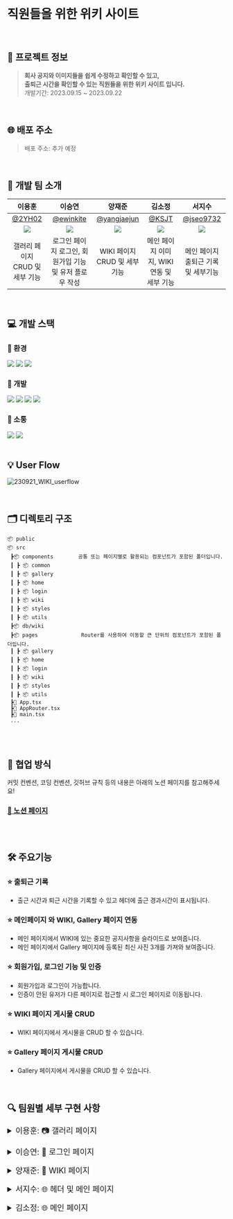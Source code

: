 # 직원들을 위한 위키 사이트

<br>

## 💁 프로젝트 정보

> **회사 공지와 이미지들을 쉽게 수정하고 확인할 수 있고, <br>
> 출퇴근 시간을 확인할 수 있는 직원들을 위한 위키 사이트 입니다.** <br>
> 개발기간: 2023.09.15 ~ 2023.09.22
> <br>

<br>

## 🌐 배포 주소

> 배포 주소: 추가 예정
> <br>

<br>

## 🚖 개발 팀 소개

|                           이용훈                           |                           이승연                           |                          양재준                           |                           김소정                           |                          서지수                           |
| :--------------------------------------------------------: | :--------------------------------------------------------: | :-------------------------------------------------------: | :--------------------------------------------------------: | :-------------------------------------------------------: |
|             [@2YH02](https://github.com/2YH02)             |          [@ewinkite](https://github.com/ewinkite)          |       [@yangjaejun](https://github.com/yangjaejun)        |              [@KSJT](https://github.com/KSJT)              |         [@jseo9732](https://github.com/jseo9732)          |
| ![](https://avatars.githubusercontent.com/u/125336070?v=4) | ![](https://avatars.githubusercontent.com/u/139189610?v=4) | ![](https://avatars.githubusercontent.com/u/79828541?v=4) | ![](https://avatars.githubusercontent.com/u/118329943?v=4) | ![](https://avatars.githubusercontent.com/u/79249376?v=4) |
|              갤러리 페이지 CRUD 및 세부 기능               |  로그인 페이지 로그인, 회원가입 기능 및 유저 플로우 작성   |               WIKI 페이지 CRUD 및 세부 기능               |         메인 페이지 이미지, WIKI 연동 및 세부 기능         |            메인 페이지 출퇴근 기록 및 세부기능            |

<br>

## 💻 개발 스택

### 🌙 환경

<img src="https://img.shields.io/badge/visualstudiocode-007ACC?style=for-the-badge&logo=visualstudiocode&logoColor=white"> <img src="https://img.shields.io/badge/git-F05032?style=for-the-badge&logo=git&logoColor=white"> <img src="https://img.shields.io/badge/github-181717?style=for-the-badge&logo=github&logoColor=white">

### 🌙 개발

<img src="https://img.shields.io/badge/REACT-61DAFB?style=for-the-badge&logo=react&logoColor=black"> <img src="https://img.shields.io/badge/firebase-FFCA28?style=for-the-badge&logo=firebase&logoColor=black"> <img src="https://img.shields.io/badge/vite-646CFF?style=for-the-badge&logo=vite&logoColor=white"> <img src="https://img.shields.io/badge/typescript-3178C6?style=for-the-badge&logo=typescript&logoColor=white">

### 🌙 소통

<img src="https://img.shields.io/badge/slack-4A154B?style=for-the-badge&logo=slack&logoColor=white"> <img src="https://img.shields.io/badge/notion-000000?style=for-the-badge&logo=notion&logoColor=white">
<br>
<br>

## 💡 User Flow

![230921_WIKI_userflow](https://github.com/toy-1/wiki/assets/139189610/c02df72b-32d0-4865-ab16-e7fd9a200576)

<br>

## 🗂 디렉토리 구조

```
📦 public
📦 src
 ┣📦 components        공통 또는 페이지별로 활용되는 컴포넌트가 포함된 폴더입니다.
 ┃ ┣ 📦 common
 ┃ ┣ 📦 gallery
 ┃ ┣ 📦 home
 ┃ ┣ 📦 login
 ┃ ┣ 📦 wiki
 ┃ ┣ 📦 styles
 ┃ ┣ 📦 utils
 ┣📦 db/wiki
 ┣📦 pages              Router를 사용하여 이동할 큰 단위의 컴포넌트가 포함된 폴더입니다.
 ┃ ┣ 📦 gallery
 ┃ ┣ 📦 home
 ┃ ┣ 📦 login
 ┃ ┣ 📦 wiki
 ┃ ┣ 📦 styles
 ┃ ┣ 📦 utils
 ┣📜 App.tsx
 ┣📜 AppRouter.tsx
 ┣📜 main.tsx
 ...
```

<br/>
<br/>

## 🤝 협업 방식

커밋 컨벤션, 코딩 컨벤션, 깃허브 규칙 등의 내용은 아래의 노션 페이지를 참고해주세요! </br>

### [🔗 노션 페이지](https://www.notion.so/2a7d2563e69f48ae93f71c4f4e382e45?pvs=4) </br>

<br/>
<br/>

## 🛠️ 주요기능

### ⭐ 출퇴근 기록

- 출근 시간과 퇴근 시간을 기록할 수 있고 헤더에 출근 경과시간이 표시됩니다.

### ⭐ 메인페이지 와 WIKI, Gallery 페이지 연동

- 메인 페이지에서 WIKI에 있는 중요한 공지사항을 슬라이드로 보여줍니다.
- 메인 페이지에서 Gallery 페이지에 등록된 최신 사진 3개를 가져와 보여줍니다.

### ⭐ 회원가입, 로그인 기능 및 인증

- 회원가입과 로그인이 가능합니다.
- 인증이 안된 유저가 다른 페이지로 접근할 시 로그인 페이지로 이동됩니다.

### ⭐ WIKI 페이지 게시물 CRUD

- WIKI 페이지에서 게시물을 CRUD 할 수 있습니다.

### ⭐ Gallery 페이지 게시물 CRUD

- Gallery 페이지에서 게시물을 CRUD 할 수 있습니다.
  <br>

  <br>

## 🔍 팀원별 세부 구현 사항

<details>
<summary style="font-size: 18px">이용훈: 📷 갤러리 페이지</summary>
<div markdown="1">

### 1. 카테고리 추가

#### 앨범 상위 카테고리 추가

![카테고리등록](https://github.com/toy-1/wiki/assets/125336070/41b35c67-9a33-42c8-8acd-368f4671acad)

```
💡 카테고리 편집에서 원하는 앨범 카테고리를 만들 수 있습니다.
카테고리를 생성하면 파이어베이스 데이터베이스에 생성 날짜와 고유한 ID 값을 가지고 저장이 됩니다.
```

### 2. 앨범 추가

#### 이미지들을 저장할 앨범 카테고리(폴더) 생성

![앨범등록](https://github.com/toy-1/wiki/assets/125336070/6efde1b1-d80a-4280-a531-b248e9eaa4da)

```
💡 카테고리 편집에서 원하는 앨범을 만들 수 있습니다. 앨범을 생성하면
파이어베이스 데이터베이스에 생성 날짜, 상위 카테고리 ID, ID 값을 가지고 저장이 됩니다.
```

### 3. 이미지 추가

#### 앨범 폴더 내부에 이미지 추가

![이미지등록](https://github.com/toy-1/wiki/assets/125336070/c82f42d6-f986-4eed-8221-1329e90f7e7e)

```
💡 원하는 앨범 카테고리에 원하는 이미지를 추가합니다.
추가 시 파이어베이스 스토리지에 해당 앨범의 ID 값을 이름으로 하는 폴더에 저장됩니다.
```

### 4. 이미지 삭제

#### 앨범 폴더 내부에 이미지 삭제

![이미지삭제](https://github.com/toy-1/wiki/assets/125336070/c3689b49-465e-4c0f-ae3e-3eaff2dca87e)

```
💡 앨범에 있는 이미지를 삭제합니다.
삭제 시 파이어베이스 스토리지에 저장 돼 있던 해당 이미지가 삭제됩니다
```

### 5. 이미지 상세보기

#### 이미지 방향 전환 및 크기 조절

![이미지전환](https://github.com/toy-1/wiki/assets/125336070/fefe12c3-2b97-43c1-8bf1-8107dc115d77)

```
💡 이미지 클릭 시 상세보기가 가능하고 버튼 클릭과 화살표 키보드로 다음 이미지로의 방향 전환이 가능합니다.
또한 이미지 크기 조절이 가능하도록 기능을 추가하였습니다.
```

</div>
</details>

<br>

<details>
<summary style="font-size: 18px">이승연: 🔑 로그인 페이지</summary>
<div markdown="1">

### 1. 접근 제한 라우팅

#### 로그인 여부에 따른 제한 접근 라우팅

![1라우팅](https://github.com/toy-1/wiki/assets/139189610/1c80fc0a-44f7-415f-8dab-a77803aa2f5f)

```
💡 해당 홈페이지는 사내 사이트로, 로그인 정보가 없는 경우 login페이지로 이동합니다.
로그아웃하지 않았다면 탭 종료 후 재접속하여도 로그인 상태를 유지합니다.
```

### 2. 회원 가입

#### 회원 가입

![2회원가입성공](https://github.com/toy-1/wiki/assets/139189610/7ca67d46-6941-49ac-b73f-0ea29ac99570)

```
💡 회원 가입 버튼 클릭시 회원 가입이 가능한 다이얼로그가 노출됩니다.
ID와 PW 값을 입력후 가입하기 버튼을 클릭시 User로 저장되며 해당 계정으로 사이트 로그인이 가능합니다.
```

#### 회원가입 유효성 검사

![5회원가입유효성검사](https://github.com/toy-1/wiki/assets/139189610/53ef774c-dda4-4433-ab7e-bd6cfc9cda8f)

```
💡 프로세스에 따라 회원가입 유효성 검사 후 얼럿을 노출합니다.
정상적으로 입력이 완료되었다면 로그인 페이지로 진입합니다.
```

### 3. 로그인

#### 로그인

![3로그인성공](https://github.com/toy-1/wiki/assets/139189610/16c24f4d-dba3-4e9a-b3d1-baac72e23959)

```
💡 회원가입한 계정의 ID와 PW 값을 입력후 들어가기 버튼을 클릭하여 사이트 로그인이 가능합니다.
```

#### 로그인 유효성 검사

![6로그인유효성검사](https://github.com/toy-1/wiki/assets/139189610/b29d9537-f53e-439d-bf0d-53dc460ba08e)

```
💡 프로세스에 따라 로그인 유효성 검사 후 얼럿을 노출합니다.
정상적으로 입력이 완료되었다면 메인 페이지로 진입합니다.
```

### 4. 로그인 정보 전달

#### 로그인한 유저 정보 전달

![4인증정보내려주기](https://github.com/toy-1/wiki/assets/139189610/4469b4ca-cad4-487f-940e-d0360b05d67d)

```
💡 현재 사이트 로그인 중인 User 정보를 전달합니다.
이를 통해 Header와 WIKI페이지의 등록/수정/삭제 등의 기능 구현을 지원합니다.
```

</div>
</details>

<br>

<details>
<summary style="font-size: 18px">양재준: 📂 WIKI 페이지</summary>
<div markdown="1">

### 1. 위키 페이지 로딩 & 초기화

#### 위키 데이터 로딩 및 초기 설정

![위키 페이지 로딩 & 초기화](https://github.com/toy-1/wiki/assets/79828541/13e9c3d8-a09c-4764-a50c-f77f3113f287)

```
💡 사용자가 위키 페이지에 접속하면, 확인할 위키를 선택 할 수 있는 사이드 메뉴와 위키의 내용을 확인하고 편집 할 수 있는 화면이 표시됩니다.
데이터베이스의 부하를 방지 하기 위해 상위 위키 항목들만 사이드 메뉴에 표시되며, 그 중 첫번째 위키가 우측 화면에 표시됩니다.
```

### 2. 하위 위키 항목 표시

#### 하위 위키 항목 표시

![하위 위키 항목 표시](https://github.com/toy-1/wiki/assets/79828541/ed0d8f32-8c70-42d1-a785-55bc49b9973d)


```
💡 사용자가 상위 위키의 화살표 버튼을 클릭하면, 해당 위키의 하위 위키 항목들을 불러옵니다.
사용자는 상위 위키를 하위 위키들을 묶는 카테고리 개념으로 활용할 수 있으며, 위키의 계층적 구조와 연관된 내용을 한눈에 파악할 수 있습니다.
```

### 3. 위키 작성

#### 새로운 위키 작성

![새로운 위키 작성](https://github.com/toy-1/wiki/assets/79828541/c91f2246-2460-4aaa-8e54-0436f529a6b6)


```
💡 사용자는 '등록' 버튼을 통해 새로운 위키를 작성할 수 있습니다.
작성된 위키 항목은 파이어베이스 데이터베이스에 저장되며, 고유한 ID와 함께 등록됩니다.
위키는 마크다운 형식으로 작성이 가능하며, 사용자가 폼에 입력하는 내용은 실시간으로 상태에 반영됩니다.
이를 통해 사용자는 입력 내용을 동적으로 관리하고 확인할 수 있습니다.
또한, 드롭다운 메뉴를 통해 상위 위키를 선택하여 해당 위키의 하위 항목으로 등록이 가능합니다.
```

### 4. 위키 편집

#### 선택한 위키 항목의 내용 수정

![위키 편집](https://github.com/toy-1/wiki/assets/79828541/a5a69e34-d2dc-4882-b78a-03b39c30218c)

```
💡 사용자는 '수정' 버튼을 클릭하여 해당 항목의 내용을 수정할 수 있습니다.
수정이 완료되면 '저장' 버튼을 클릭하여 변경 내용을 데이터베이스에 업데이트합니다.
드롭다운 메뉴를 통해 상위 위키를 선택 및 변경 할 수 있습니다. 이떄, 하위 위키가 등록된 상위 위키의 경우 다른 위키의 하위 위키로는 등록 할 수 없습니다.
```

### 5. 위키 삭제

![위키 삭제](https://github.com/toy-1/wiki/assets/79828541/608bf651-636c-4ff2-8553-c845a237f4aa)

#### 위키 항목 삭제

```
💡 '삭제' 버튼을 클릭하면, 해당 항목을 데이터베이스에서 완전히 제거할 수 있습니다.
삭제하기 전에 사용자에게 확인 절차를 거칩니다, 이를 통해 실수로 인한 삭제를 방지할 수 있습니다.
하위 위키가 등록된 상위 위키의 경우 하위 위키가 삭제 될 수 있음을 알리는 메시지를 표시하고, '확인'을 클릭 할 시 해당 위키의 하위 위키도 동시에 삭제됩니다.
```

</div>
</details>

<br>

<details>
<summary style="font-size: 18px">서지수: 🌐 헤더 및 메인 페이지</summary>
<div markdown="1">

### 1. 헤더 통근 다이얼로그
#### 출근 기능
   ![1](https://github.com/toy-1/wiki/assets/79249376/a4167d25-d23f-4664-8e0e-dab3adb050b4)
   ![1-1 ](https://github.com/toy-1/wiki/assets/79249376/7b0601ab-e78b-4a22-af76-c41c272f4c0b)

   ```
   💡 통근 다이얼로그에서 출근 버튼을 클릭하면 파이어스토어에 출근 시간이 저장되고 헤더에 근무 시간(근무 타이머)가 표시됩니다.
   로그아웃, 새로고침을 해도 파이어스토어에서 출근 및 퇴근 시간을 요청하여 표시해줍니다.
   ```

#### 퇴근 기능
  ![2](https://github.com/toy-1/wiki/assets/79249376/feb62e73-391f-4278-b6af-c12c7695a0d4)

   ```
   💡 통근 다이얼로그에서 퇴근 버튼을 클릭하면 파이어스토어에 퇴근 시간이 저장되고 헤더에 총 근무한 시간이 표시됩니다.
   ```

### 2. 로그아웃 기능
   ![3 로그아웃](https://github.com/toy-1/wiki/assets/79249376/d287d4df-23c5-49c0-b84e-94fa9423a594)

   ```
   💡 파이어베이스의 `signOut`기능을 이용하여 로그아웃을 한 뒤 로그인 페이지로 이동합니다.
   ```

### 3. 최근 작성 위키 조회 기능
   ![4 최근 위키](https://github.com/toy-1/wiki/assets/79249376/f4182fcb-a307-408b-ae45-52aa09a02803)
   ```
   💡 파이어스토어에 저장된 위키 중 가장 최근에 작성된 2개의 게시글을 요청하여 표시해줍니다.
   게시물을 클릭하면 해당 게시글로 이동합니다.
   ```

</div>
</details>

<br>

<details>
<summary style="font-size: 18px">김소정: 🌐 메인 페이지</summary>
<div markdown="1">

### 1. 메인 캐러셀 

#### 홈 화면 공지사항을 보여주는 캐러셀 구현

![carousel](https://github.com/toy-1/wiki/assets/118329943/801f4dc3-3bf8-4e74-8740-e6431a318383)

```
💡 캐러셀이 3초마다 다음 슬라이드를 보여줍니다.
```

![carouseljumping](https://github.com/toy-1/wiki/assets/118329943/dcc4d9f4-9c61-496d-9a00-305466fdbdf3)

```
💡 하단의 버튼을 클릭하면 해당 인덱스의 슬라이드로 캐러셀이 점프합니다.
```

![carouselreacting](https://github.com/toy-1/wiki/assets/118329943/2b35b51e-4f16-4809-95c5-47b6cd89d489)

```
💡 윈도우가 resize할 때마다 캐러셀의 width가 변화합니다.
```

### 2. 홈 화면 갤러리 미리보기 구현

![gallerypreview](https://github.com/toy-1/wiki/assets/118329943/5bbeefbd-950e-45bd-88fe-2c3e6feedd83)


```
💡 갤러리에 최근 업데이트 된 사진을 3개까지 미리 보여줍니다.
클릭하면 갤러리 페이지로 이동합니다. 최초 로딩 시에는 스켈레톤 애니메이션이 보입니다. 
```


</div>
</details>

<br>
